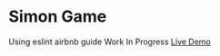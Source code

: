 # Simon Game

Using eslint airbnb guide
Work In Progress
[Live Demo](https://fanzyo.github.io/SimonGame/)
